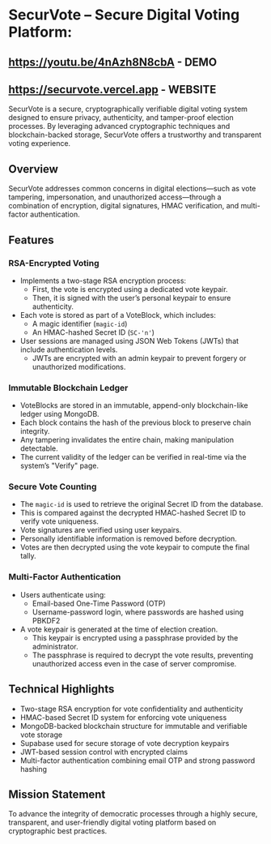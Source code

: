 

# SecurVote – Secure Digital Voting Platform: 
## https://youtu.be/4nAzh8N8cbA - DEMO
## https://securvote.vercel.app - WEBSITE
SecurVote is a secure, cryptographically verifiable digital voting system designed to ensure privacy, authenticity, and tamper-proof election processes. By leveraging advanced cryptographic techniques and blockchain-backed storage, SecurVote offers a trustworthy and transparent voting experience.

## Overview

SecurVote addresses common concerns in digital elections—such as vote tampering, impersonation, and unauthorized access—through a combination of encryption, digital signatures, HMAC verification, and multi-factor authentication.

## Features

### RSA-Encrypted Voting

- Implements a two-stage RSA encryption process:
  - First, the vote is encrypted using a dedicated vote keypair.
  - Then, it is signed with the user’s personal keypair to ensure authenticity.
- Each vote is stored as part of a VoteBlock, which includes:
  - A magic identifier (`magic-id`)
  - An HMAC-hashed Secret ID (`SC-'n'`)
- User sessions are managed using JSON Web Tokens (JWTs) that include authentication levels.
  - JWTs are encrypted with an admin keypair to prevent forgery or unauthorized modifications.

### Immutable Blockchain Ledger

- VoteBlocks are stored in an immutable, append-only blockchain-like ledger using MongoDB.
- Each block contains the hash of the previous block to preserve chain integrity.
- Any tampering invalidates the entire chain, making manipulation detectable.
- The current validity of the ledger can be verified in real-time via the system’s "Verify" page.

### Secure Vote Counting

- The `magic-id` is used to retrieve the original Secret ID from the database.
- This is compared against the decrypted HMAC-hashed Secret ID to verify vote uniqueness.
- Vote signatures are verified using user keypairs.
- Personally identifiable information is removed before decryption.
- Votes are then decrypted using the vote keypair to compute the final tally.

### Multi-Factor Authentication

- Users authenticate using:
  - Email-based One-Time Password (OTP)
  - Username-password login, where passwords are hashed using PBKDF2
- A vote keypair is generated at the time of election creation.
  - This keypair is encrypted using a passphrase provided by the administrator.
  - The passphrase is required to decrypt the vote results, preventing unauthorized access even in the case of server compromise.

## Technical Highlights

- Two-stage RSA encryption for vote confidentiality and authenticity
- HMAC-based Secret ID system for enforcing vote uniqueness
- MongoDB-backed blockchain structure for immutable and verifiable vote storage
- Supabase used for secure storage of vote decryption keypairs
- JWT-based session control with encrypted claims
- Multi-factor authentication combining email OTP and strong password hashing

## Mission Statement

To advance the integrity of democratic processes through a highly secure, transparent, and user-friendly digital voting platform based on cryptographic best practices.

